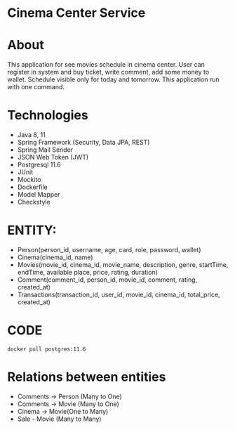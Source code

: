 # Cinema Center Service 

# About 
This application for see movies schedule in cinema center. User can register in system
and buy ticket, write comment, add some money to wallet. Schedule visible only for 
today and tomorrow. This application run with one command. 

# Technologies
- Java 8, 11 
- Spring Framework (Security, Data JPA, REST)
- Spring Mail Sender
- JSON Web Token (JWT)
- Postgresql 11.6
- JUnit
- Mockito 
- Dockerfile 
- Model Mapper
- Checkstyle 

# ENTITY: 
- Person(person_id, username, age, card, role, password, wallet)
- Cinema(cinema_id, name)
- Movies(movie_id, cinema_id, movie_name, description, genre, startTime, endTime, available place, price, rating, duration)
- Comment(comment_id, person_id, movie_id, comment, rating, created_at)
- Transactions(transaction_id, user_id, movie_id, cinema_id, total_price, created_at)

# CODE
`docker pull postgres:11.6`

# Relations between entities 
- Comments -> Person (Many to One) 
- Comments -> Movie (Many to One) 
- Cinema -> Movie(One to Many)
- Sale - Movie (Many to Many)
